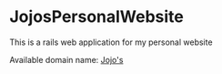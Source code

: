 # JojosPersonalWebsite
This is a rails web application for my personal website

Available domain name: [Jojo's](https://jojos.herokuapp.com)